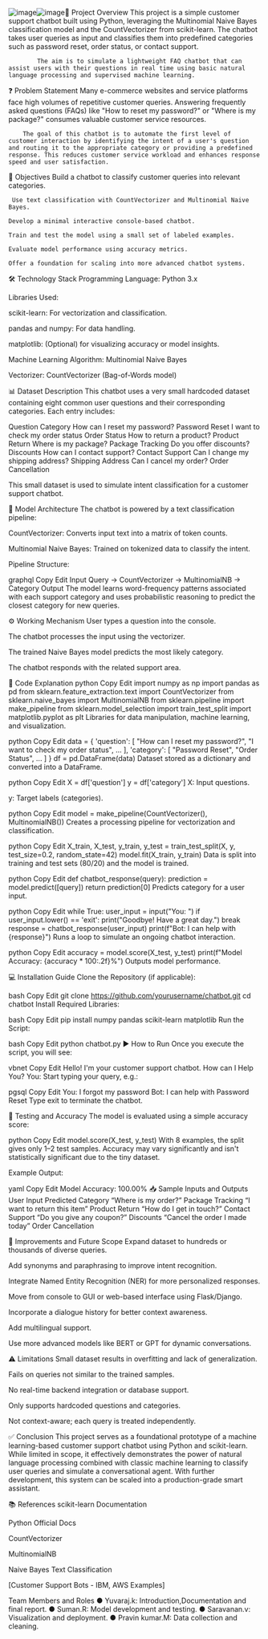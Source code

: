 ![image](https://github.com/user-attachments/assets/ea7ce14d-6d02-4e89-9d7a-491e5030a80e)![image](https://github.com/user-attachments/assets/8f37fc4a-cb81-40b0-9a52-3c54bfe42229)📖 Project Overview
            This project is a simple customer support chatbot built using Python, leveraging the Multinomial Naive Bayes classification model and the CountVectorizer from scikit-learn. The chatbot takes user queries as input and classifies them into predefined categories such as password reset, order status, or contact support.

            The aim is to simulate a lightweight FAQ chatbot that can assist users with their questions in real time using basic natural language processing and supervised machine learning.

❓ Problem Statement
         Many e-commerce websites and service platforms face high volumes of repetitive customer queries. Answering frequently asked questions (FAQs) like "How to reset my password?" or "Where is my package?" consumes valuable customer service resources.

        The goal of this chatbot is to automate the first level of customer interaction by identifying the intent of a user's question and routing it to the appropriate category or providing a predefined response. This reduces customer service workload and enhances response speed and user satisfaction.

🎯 Objectives
     Build a chatbot to classify customer queries into relevant categories.

     Use text classification with CountVectorizer and Multinomial Naive Bayes.

    Develop a minimal interactive console-based chatbot.

    Train and test the model using a small set of labeled examples.

    Evaluate model performance using accuracy metrics.

    Offer a foundation for scaling into more advanced chatbot systems.
 
🛠 Technology Stack
Programming Language: Python 3.x

Libraries Used:

scikit-learn: For vectorization and classification.

pandas and numpy: For data handling.

matplotlib: (Optional) for visualizing accuracy or model insights.

Machine Learning Algorithm: Multinomial Naive Bayes

Vectorizer: CountVectorizer (Bag-of-Words model)

📊 Dataset Description
This chatbot uses a very small hardcoded dataset containing eight common user questions and their corresponding categories. Each entry includes:

Question	Category
How can I reset my password?	Password Reset
I want to check my order status	Order Status
How to return a product?	Product Return
Where is my package?	Package Tracking
Do you offer discounts?	Discounts
How can I contact support?	Contact Support
Can I change my shipping address?	Shipping Address
Can I cancel my order?	Order Cancellation

This small dataset is used to simulate intent classification for a customer support chatbot.

🧠 Model Architecture
The chatbot is powered by a text classification pipeline:

CountVectorizer: Converts input text into a matrix of token counts.

Multinomial Naive Bayes: Trained on tokenized data to classify the intent.

Pipeline Structure:

graphql
Copy
Edit
Input Query → CountVectorizer → MultinomialNB → Category Output
The model learns word-frequency patterns associated with each support category and uses probabilistic reasoning to predict the closest category for new queries.

⚙️ Working Mechanism
User types a question into the console.

The chatbot processes the input using the vectorizer.

The trained Naive Bayes model predicts the most likely category.

The chatbot responds with the related support area.

📜 Code Explanation
python
Copy
Edit
import numpy as np
import pandas as pd
from sklearn.feature_extraction.text import CountVectorizer
from sklearn.naive_bayes import MultinomialNB
from sklearn.pipeline import make_pipeline
from sklearn.model_selection import train_test_split
import matplotlib.pyplot as plt
Libraries for data manipulation, machine learning, and visualization.

python
Copy
Edit
data = {
    'question': [
        "How can I reset my password?",
        "I want to check my order status",
        ...
    ],
    'category': [
        "Password Reset",
        "Order Status",
        ...
    ]
}
df = pd.DataFrame(data)
Dataset stored as a dictionary and converted into a DataFrame.

python
Copy
Edit
X = df['question']
y = df['category']
X: Input questions.

y: Target labels (categories).

python
Copy
Edit
model = make_pipeline(CountVectorizer(), MultinomialNB())
Creates a processing pipeline for vectorization and classification.

python
Copy
Edit
X_train, X_test, y_train, y_test = train_test_split(X, y, test_size=0.2, random_state=42)
model.fit(X_train, y_train)
Data is split into training and test sets (80/20) and the model is trained.

python
Copy
Edit
def chatbot_response(query):
    prediction = model.predict([query])
    return prediction[0]
Predicts category for a user input.

python
Copy
Edit
while True:
    user_input = input("You: ")
    if user_input.lower() == 'exit':
        print("Goodbye! Have a great day.")
        break
    response = chatbot_response(user_input)
    print(f"Bot: I can help with {response}")
Runs a loop to simulate an ongoing chatbot interaction.

python
Copy
Edit
accuracy = model.score(X_test, y_test)
print(f"Model Accuracy: {accuracy * 100:.2f}%")
Outputs model performance.

💻 Installation Guide
Clone the Repository (if applicable):

bash
Copy
Edit
git clone https://github.com/yourusername/chatbot.git
cd chatbot
Install Required Libraries:

bash
Copy
Edit
pip install numpy pandas scikit-learn matplotlib
Run the Script:

bash
Copy
Edit
python chatbot.py
▶️ How to Run
Once you execute the script, you will see:

vbnet
Copy
Edit
Hello! I'm your customer support chatbot.
How can I Help You?
You: 
Start typing your query, e.g.:

pgsql
Copy
Edit
You: I forgot my password
Bot: I can help with Password Reset
Type exit to terminate the chatbot.

🧪 Testing and Accuracy
The model is evaluated using a simple accuracy score:

python
Copy
Edit
model.score(X_test, y_test)
With 8 examples, the split gives only 1–2 test samples. Accuracy may vary significantly and isn't statistically significant due to the tiny dataset.

Example Output:

yaml
Copy
Edit
Model Accuracy: 100.00%
📥 Sample Inputs and Outputs
User Input	Predicted Category
“Where is my order?”	Package Tracking
“I want to return this item”	Product Return
“How do I get in touch?”	Contact Support
“Do you give any coupon?”	Discounts
“Cancel the order I made today”	Order Cancellation

🔧 Improvements and Future Scope
Expand dataset to hundreds or thousands of diverse queries.

Add synonyms and paraphrasing to improve intent recognition.

Integrate Named Entity Recognition (NER) for more personalized responses.

Move from console to GUI or web-based interface using Flask/Django.

Incorporate a dialogue history for better context awareness.

Add multilingual support.

Use more advanced models like BERT or GPT for dynamic conversations.

⚠️ Limitations
Small dataset results in overfitting and lack of generalization.

Fails on queries not similar to the trained samples.

No real-time backend integration or database support.

Only supports hardcoded questions and categories.

Not context-aware; each query is treated independently.

✅ Conclusion
This project serves as a foundational prototype of a machine learning-based customer support chatbot using Python and scikit-learn. While limited in scope, it effectively demonstrates the power of natural language processing combined with classic machine learning to classify user queries and simulate a conversational agent. With further development, this system can be scaled into a production-grade smart assistant.

📚 References
scikit-learn Documentation

Python Official Docs

CountVectorizer

MultinomialNB

Naive Bayes Text Classification

[Customer Support Bots - IBM, AWS Examples]

Team Members and Roles
●	Yuvaraj.k: Introduction,Documentation and final report.
●	Suman.R: Model development and testing.
●	Saravanan.v: Visualization and deployment.
●	Pravin kumar.M: Data collection and cleaning.


